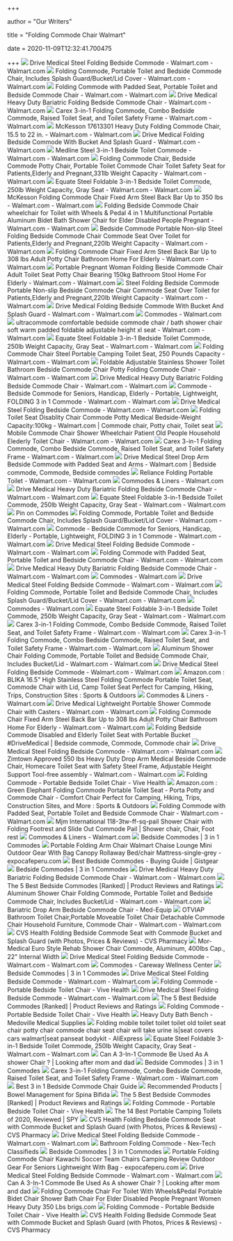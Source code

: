 +++
        
author = "Our Writers"
        
title = "Folding Commode Chair Walmart"
        
date = 2020-11-09T12:32:41.700475
        
+++
[ ![](https://i5.walmartimages.com/asr/84cd6401-6d51-472f-8da8-ee6f5295eb04_1.501d26704d199e161acb6044c3f087d3.jpeg)](https://i5.walmartimages.com/asr/84cd6401-6d51-472f-8da8-ee6f5295eb04_1.501d26704d199e161acb6044c3f087d3.jpeg) Drive Medical Steel Folding Bedside Commode - Walmart.com - Walmart.com
[ ![](https://i5.walmartimages.com/asr/c4fda1e2-13ff-406a-b170-49cc3bb9c8dd_1.020cb2d12a27a0f24b858d2f43db125e.jpeg?odnWidth=612&odnHeight=612&odnBg=ffffff)](https://i5.walmartimages.com/asr/c4fda1e2-13ff-406a-b170-49cc3bb9c8dd_1.020cb2d12a27a0f24b858d2f43db125e.jpeg?odnWidth=612&odnHeight=612&odnBg=ffffff) Folding Commode, Portable Toilet and Bedside Commode Chair, Includes Splash  Guard/Bucket/Lid Cover - Walmart.com - Walmart.com
[ ![](https://i5.walmartimages.com/asr/f5c574a2-4d0a-4baf-810d-c46ee8ea72e5_1.656ec3f04502fc98231bb1e702921fac.jpeg)](https://i5.walmartimages.com/asr/f5c574a2-4d0a-4baf-810d-c46ee8ea72e5_1.656ec3f04502fc98231bb1e702921fac.jpeg) Folding Commode with Padded Seat, Portable Toilet and Bedside Commode Chair  - Walmart.com - Walmart.com
[ ![](https://i5.walmartimages.com/asr/1af94ac2-d929-47f2-8cd2-b70790adb27f_1.63c08c4907be03a8487834090f8cce2a.jpeg)](https://i5.walmartimages.com/asr/1af94ac2-d929-47f2-8cd2-b70790adb27f_1.63c08c4907be03a8487834090f8cce2a.jpeg) Drive Medical Heavy Duty Bariatric Folding Bedside Commode Chair - Walmart.com  - Walmart.com
[ ![](https://i5.walmartimages.com/asr/0c25f407-3ab7-4179-9390-94260ade9eb4_1.ff5a1117cddc77d865ce6308887c035e.jpeg)](https://i5.walmartimages.com/asr/0c25f407-3ab7-4179-9390-94260ade9eb4_1.ff5a1117cddc77d865ce6308887c035e.jpeg) Carex 3-in-1 Folding Commode, Combo Bedside Commode, Raised Toilet Seat,  and Toilet Safety Frame - Walmart.com - Walmart.com
[ ![](https://i5.walmartimages.com/asr/6c6715f7-3982-471e-b061-6dcafbb7b20d.59596907a502f91e597154e052bad02f.jpeg?odnWidth=612&odnHeight=612&odnBg=ffffff)](https://i5.walmartimages.com/asr/6c6715f7-3982-471e-b061-6dcafbb7b20d.59596907a502f91e597154e052bad02f.jpeg?odnWidth=612&odnHeight=612&odnBg=ffffff) McKesson 17613301 Heavy Duty Folding Commode Chair&#44; 15.5 to 22 in. -  Walmart.com - Walmart.com
[ ![](https://i5.walmartimages.com/asr/59eeeaf1-aa5c-4d61-b030-c921cda4d802_1.258942e18ac3624e524ba5e0ee0107c6.jpeg)](https://i5.walmartimages.com/asr/59eeeaf1-aa5c-4d61-b030-c921cda4d802_1.258942e18ac3624e524ba5e0ee0107c6.jpeg) Drive Medical Folding Bedside Commode With Bucket And Splash Guard - Walmart.com  - Walmart.com
[ ![](https://i5.walmartimages.com/asr/8efba2bb-566e-4d00-a489-b94008e2a686_1.0c98a6a11a71d46096ba2203e0731890.jpeg)](https://i5.walmartimages.com/asr/8efba2bb-566e-4d00-a489-b94008e2a686_1.0c98a6a11a71d46096ba2203e0731890.jpeg) Medline Steel 3-in-1 Bedside Toilet Commode - Walmart.com - Walmart.com
[ ![](https://i5.walmartimages.com/asr/2b04a25c-657a-487f-abf0-902b2e30c33e_1.d7a48c53551918d0e5bf1d2a8f832296.jpeg?odnWidth=612&odnHeight=612&odnBg=ffffff)](https://i5.walmartimages.com/asr/2b04a25c-657a-487f-abf0-902b2e30c33e_1.d7a48c53551918d0e5bf1d2a8f832296.jpeg?odnWidth=612&odnHeight=612&odnBg=ffffff) Folding Commode Chair, Bedside Commode Potty Chair, Portable Toilet Commode  Chair Toilet Safety Seat for Patients,Elderly and Pregnant,331lb Weight  Capacity - Walmart.com - Walmart.com
[ ![](https://i5.walmartimages.com/asr/d7f0feb5-407b-4e03-aeeb-8247435f08ed_1.36b5455f8edb02d5d88de267d54c1a9e.jpeg)](https://i5.walmartimages.com/asr/d7f0feb5-407b-4e03-aeeb-8247435f08ed_1.36b5455f8edb02d5d88de267d54c1a9e.jpeg) Equate Steel Foldable 3-in-1 Bedside Toilet Commode, 250lb Weight Capacity,  Gray Seat - Walmart.com - Walmart.com
[ ![](https://i5.walmartimages.com/asr/855c8744-a778-485d-9f51-50f7890fb11b_1.4b727efa434fb621bfc7b8407de43f76.jpeg?odnWidth=612&odnHeight=612&odnBg=ffffff)](https://i5.walmartimages.com/asr/855c8744-a778-485d-9f51-50f7890fb11b_1.4b727efa434fb621bfc7b8407de43f76.jpeg?odnWidth=612&odnHeight=612&odnBg=ffffff) McKesson Folding Commode Chair Fixed Arm Steel Back Bar Up to 350 lbs -  Walmart.com - Walmart.com
[ ![](https://i5.walmartimages.com/asr/1a12e650-efcf-4692-87b1-a8ca7c06c89b_1.af973065d08828676027f600da405a82.jpeg?odnWidth=612&odnHeight=612&odnBg=ffffff)](https://i5.walmartimages.com/asr/1a12e650-efcf-4692-87b1-a8ca7c06c89b_1.af973065d08828676027f600da405a82.jpeg?odnWidth=612&odnHeight=612&odnBg=ffffff) Folding Bedside Commode Chair wheelchair for Toilet with Wheels & Pedal 4  in 1 Multifunctional Portable Aluminum Bidet Bath Shower Chair for Elder  Disabled People Pregnant - Walmart.com - Walmart.com
[ ![](https://i5.walmartimages.com/asr/084aa0ed-eba2-4ce2-8427-866564e2a5d7_1.1f3b14f4db1e8ced117a231d83cae73e.jpeg)](https://i5.walmartimages.com/asr/084aa0ed-eba2-4ce2-8427-866564e2a5d7_1.1f3b14f4db1e8ced117a231d83cae73e.jpeg) Bedside Commode Portable Non-slip Steel Folding Bedside Commode Chair  Commode Seat Over Toilet for Patients,Elderly and Pregnant,220lb Weight  Capacity - Walmart.com - Walmart.com
[ ![](https://i5.walmartimages.com/asr/a8daf790-2492-4dca-a702-45d6c34c5553_1.6e506111b8cbaa1883c81a0ba834dea9.jpeg)](https://i5.walmartimages.com/asr/a8daf790-2492-4dca-a702-45d6c34c5553_1.6e506111b8cbaa1883c81a0ba834dea9.jpeg) Folding Commode Chair Fixed Arm Steel Back Bar Up to 308 lbs Adult Potty  Chair Bathroom Home For Elderly - Walmart.com - Walmart.com
[ ![](https://i5.walmartimages.com/asr/17b7a79b-3d64-4c9e-a223-b8dc8e9c05f2_1.dd2b7cbe4393ab60319d4b42599dbd4e.jpeg)](https://i5.walmartimages.com/asr/17b7a79b-3d64-4c9e-a223-b8dc8e9c05f2_1.dd2b7cbe4393ab60319d4b42599dbd4e.jpeg) Portable Pregnant Woman Folding Beside Commode Chair Adult Toilet Seat  Potty Chair Bearing 150kg Bathroom Stool Home For Elderly - Walmart.com -  Walmart.com
[ ![](https://i5.walmartimages.com/asr/d094f4b3-0b37-49a5-a61e-33c1c5582e15_1.c4d2c6e2e6cd1fb7be690e53b8f2a71c.jpeg)](https://i5.walmartimages.com/asr/d094f4b3-0b37-49a5-a61e-33c1c5582e15_1.c4d2c6e2e6cd1fb7be690e53b8f2a71c.jpeg) Steel Folding Bedside Commode Portable Non-slip Bedside Commode Chair  Commode Seat Over Toilet for Patients,Elderly and Pregnant,220lb Weight  Capacity - Walmart.com - Walmart.com
[ ![](https://i5.walmartimages.com/asr/4ce3e1cc-dd5d-4ece-9638-0389c1ad6528_1.90796cafd6db1df285e7ab2a22d99a2a.jpeg?odnWidth=282&odnHeight=282&odnBg=ffffff)](https://i5.walmartimages.com/asr/4ce3e1cc-dd5d-4ece-9638-0389c1ad6528_1.90796cafd6db1df285e7ab2a22d99a2a.jpeg?odnWidth=282&odnHeight=282&odnBg=ffffff) Drive Medical Folding Bedside Commode With Bucket And Splash Guard - Walmart.com  - Walmart.com
[ ![](https://i5.walmartimages.com/asr/6db9a22d-48ee-4561-ac56-84011a6d5b15_1.022442b1bdb54808be1f0b50c2c0673d.jpeg?odnHeight=450&odnWidth=450&odnBg=FFFFFF)](https://i5.walmartimages.com/asr/6db9a22d-48ee-4561-ac56-84011a6d5b15_1.022442b1bdb54808be1f0b50c2c0673d.jpeg?odnHeight=450&odnWidth=450&odnBg=FFFFFF) Commodes - Walmart.com
[ ![](https://i5.walmartimages.com/asr/6797be7b-8fad-4a12-8de4-750ed9f6bd3d.f088d2fa3fb5a0e74981ba6f8af6fb8f.jpeg?odnWidth=612&odnHeight=612&odnBg=ffffff)](https://i5.walmartimages.com/asr/6797be7b-8fad-4a12-8de4-750ed9f6bd3d.f088d2fa3fb5a0e74981ba6f8af6fb8f.jpeg?odnWidth=612&odnHeight=612&odnBg=ffffff) ultracommode comfortable bedside commode chair / bath shower chair soft  warm padded foldable adjustable height xl seat - Walmart.com - Walmart.com
[ ![](https://i5.walmartimages.com/asr/81937dff-1d51-4234-bdf3-7c38e03f19e8_1.22ac6f42918ca1d21f1840113d5ea9b8.jpeg)](https://i5.walmartimages.com/asr/81937dff-1d51-4234-bdf3-7c38e03f19e8_1.22ac6f42918ca1d21f1840113d5ea9b8.jpeg) Equate Steel Foldable 3-in-1 Bedside Toilet Commode, 250lb Weight Capacity,  Gray Seat - Walmart.com - Walmart.com
[ ![](https://i5.walmartimages.com/asr/e20e61f1-f810-44a0-8201-2a61f29fe091_1.1b075ad65b8b2f10350dfcee8db3ea0b.jpeg?odnWidth=612&odnHeight=612&odnBg=ffffff)](https://i5.walmartimages.com/asr/e20e61f1-f810-44a0-8201-2a61f29fe091_1.1b075ad65b8b2f10350dfcee8db3ea0b.jpeg?odnWidth=612&odnHeight=612&odnBg=ffffff) Folding Commode Chair Steel Portable Camping Toilet Seat, 250 Pounds  Capacity - Walmart.com - Walmart.com
[ ![](https://i5.walmartimages.com/asr/0ffcf35b-cf99-40f6-a986-2e24cf8d0f11_1.cb3a8129f5c534a7cd63e4b917e26727.jpeg)](https://i5.walmartimages.com/asr/0ffcf35b-cf99-40f6-a986-2e24cf8d0f11_1.cb3a8129f5c534a7cd63e4b917e26727.jpeg) Foldable Adjustable Stainless Shower Toilet Bathroom Bedside Commode Chair  Potty Folding Commode Chair - Walmart.com - Walmart.com
[ ![](https://i5.walmartimages.com/asr/a951d9f6-1fee-4ef8-b2bb-48bb384afe6f_1.8c0ed85bb3f276a62301f78e194662a4.jpeg)](https://i5.walmartimages.com/asr/a951d9f6-1fee-4ef8-b2bb-48bb384afe6f_1.8c0ed85bb3f276a62301f78e194662a4.jpeg) Drive Medical Heavy Duty Bariatric Folding Bedside Commode Chair - Walmart.com  - Walmart.com
[ ![](https://i5.walmartimages.com/asr/48ee5185-e6ea-4020-b509-6cb9e6438b37_1.986c3a6c55749c538ac4947d3b7371fd.jpeg?odnWidth=612&odnHeight=612&odnBg=ffffff)](https://i5.walmartimages.com/asr/48ee5185-e6ea-4020-b509-6cb9e6438b37_1.986c3a6c55749c538ac4947d3b7371fd.jpeg?odnWidth=612&odnHeight=612&odnBg=ffffff) Commode - Bedside Commode for Seniors, Handicap, Elderly - Portable,  Lightweight, FOLDING 3 in 1 Commode - Walmart.com - Walmart.com
[ ![](https://i5.walmartimages.com/asr/f67f97de-bd35-43e3-ab03-0172e5959d2c_1.acf58325a5f254a593ece2e87a1f7a0f.jpeg?odnHeight=180&odnWidth=180&odnBg=ffffff)](https://i5.walmartimages.com/asr/f67f97de-bd35-43e3-ab03-0172e5959d2c_1.acf58325a5f254a593ece2e87a1f7a0f.jpeg?odnHeight=180&odnWidth=180&odnBg=ffffff) Drive Medical Steel Folding Bedside Commode - Walmart.com - Walmart.com
[ ![](https://i.pinimg.com/474x/7a/34/ac/7a34ac196645848201d1141ab554043f.jpg)](https://i.pinimg.com/474x/7a/34/ac/7a34ac196645848201d1141ab554043f.jpg) Folding Toilet Seat Disablity Chair Commode Potty Medical Bedside-Weight  Capacity\:100kg - Walmart.com | Commode chair, Potty chair, Toilet seat
[ ![](https://i5.walmartimages.com/asr/312df81e-0c00-472c-8fa3-8b278378dc51_1.7be837dc099f88e2801ce9e3037a196c.jpeg?odnWidth=612&odnHeight=612&odnBg=ffffff)](https://i5.walmartimages.com/asr/312df81e-0c00-472c-8fa3-8b278378dc51_1.7be837dc099f88e2801ce9e3037a196c.jpeg?odnWidth=612&odnHeight=612&odnBg=ffffff) Mobile Commode Chair Shower Wheelchair Patient Old People Household  Elederly Toilet Chair - Walmart.com - Walmart.com
[ ![](https://i5.walmartimages.com/dfw/6e29e393-2c6b/k2-_301c1800-2b5a-4bad-abfa-88f4214e08a4.v1.jpg)](https://i5.walmartimages.com/dfw/6e29e393-2c6b/k2-_301c1800-2b5a-4bad-abfa-88f4214e08a4.v1.jpg) Carex 3-in-1 Folding Commode, Combo Bedside Commode, Raised Toilet Seat,  and Toilet Safety Frame - Walmart.com - Walmart.com
[ ![](https://i.pinimg.com/originals/0f/3f/ae/0f3fae8a1941af78af280e543253d3d4.jpg)](https://i.pinimg.com/originals/0f/3f/ae/0f3fae8a1941af78af280e543253d3d4.jpg) Drive Medical Steel Drop Arm Bedside Commode with Padded Seat and Arms -  Walmart.com | Bedside commode, Commode, Bedside commodes
[ ![](https://i5.walmartimages.com/asr/2a549895-a584-4cbe-9eeb-4b18b9628577_1.71ca21a4485511ec478784bb6897edfb.jpeg?odnWidth=612&odnHeight=612&odnBg=ffffff)](https://i5.walmartimages.com/asr/2a549895-a584-4cbe-9eeb-4b18b9628577_1.71ca21a4485511ec478784bb6897edfb.jpeg?odnWidth=612&odnHeight=612&odnBg=ffffff) Reliance Folding Portable Toilet - Walmart.com - Walmart.com
[ ![](https://i5.walmartimages.com/asr/d6246403-04dc-4946-bb43-698a800f856b_1.165fc653399d579e1aa32bf9bea6b6f0.jpeg?odnHeight=200&odnWidth=200&odnBg=ffffff)](https://i5.walmartimages.com/asr/d6246403-04dc-4946-bb43-698a800f856b_1.165fc653399d579e1aa32bf9bea6b6f0.jpeg?odnHeight=200&odnWidth=200&odnBg=ffffff) Commodes & Liners - Walmart.com
[ ![](https://i5.walmartimages.com/asr/40c9f14f-e201-4590-a420-307d28342a47_1.474749f6748b4fd9a1e4742427844cda.jpeg?odnWidth=282&odnHeight=282&odnBg=ffffff)](https://i5.walmartimages.com/asr/40c9f14f-e201-4590-a420-307d28342a47_1.474749f6748b4fd9a1e4742427844cda.jpeg?odnWidth=282&odnHeight=282&odnBg=ffffff) Drive Medical Heavy Duty Bariatric Folding Bedside Commode Chair - Walmart.com  - Walmart.com
[ ![](https://i5.walmartimages.com/asr/54e0696e-85a4-4f3c-ae57-0c312a5cc308_1.fe2357c4b28f2f68bfb5ce7951980d43.jpeg)](https://i5.walmartimages.com/asr/54e0696e-85a4-4f3c-ae57-0c312a5cc308_1.fe2357c4b28f2f68bfb5ce7951980d43.jpeg) Equate Steel Foldable 3-in-1 Bedside Toilet Commode, 250lb Weight Capacity,  Gray Seat - Walmart.com - Walmart.com
[ ![](https://i.pinimg.com/originals/5e/12/4f/5e124feb4c35a02c1f61d7e67902a8fb.jpg)](https://i.pinimg.com/originals/5e/12/4f/5e124feb4c35a02c1f61d7e67902a8fb.jpg) Pin on Commodes
[ ![](https://i5.walmartimages.com/asr/24fedf97-03f2-4f14-8444-33a59d0c6ae0_1.d77548cd12fc03035647e3b216c958e3.jpeg)](https://i5.walmartimages.com/asr/24fedf97-03f2-4f14-8444-33a59d0c6ae0_1.d77548cd12fc03035647e3b216c958e3.jpeg) Folding Commode, Portable Toilet and Bedside Commode Chair, Includes Splash  Guard/Bucket/Lid Cover - Walmart.com - Walmart.com
[ ![](https://i5.walmartimages.com/asr/48ee5185-e6ea-4020-b509-6cb9e6438b37_1.986c3a6c55749c538ac4947d3b7371fd.jpeg)](https://i5.walmartimages.com/asr/48ee5185-e6ea-4020-b509-6cb9e6438b37_1.986c3a6c55749c538ac4947d3b7371fd.jpeg) Commode - Bedside Commode for Seniors, Handicap, Elderly - Portable,  Lightweight, FOLDING 3 in 1 Commode - Walmart.com - Walmart.com
[ ![](https://i5.walmartimages.com/asr/5cfbe80d-241e-4e46-a850-9dc980dee93b_1.1ef74c766f73688f4826fc0927f3cee5.jpeg?odnHeight=180&odnWidth=180&odnBg=ffffff)](https://i5.walmartimages.com/asr/5cfbe80d-241e-4e46-a850-9dc980dee93b_1.1ef74c766f73688f4826fc0927f3cee5.jpeg?odnHeight=180&odnWidth=180&odnBg=ffffff) Drive Medical Steel Folding Bedside Commode - Walmart.com - Walmart.com
[ ![](https://i5.walmartimages.com/asr/433bfecd-d27c-4d4a-926e-a949d3336beb_1.3a83a21622f0ac3307394cd186a21d47.jpeg)](https://i5.walmartimages.com/asr/433bfecd-d27c-4d4a-926e-a949d3336beb_1.3a83a21622f0ac3307394cd186a21d47.jpeg) Folding Commode with Padded Seat, Portable Toilet and Bedside Commode Chair  - Walmart.com - Walmart.com
[ ![](https://i5.walmartimages.com/asr/ca87bbba-631c-40ac-97d1-b8b691292c2a_1.fa67cdedc36d85fa6c238d4815c22552.jpeg)](https://i5.walmartimages.com/asr/ca87bbba-631c-40ac-97d1-b8b691292c2a_1.fa67cdedc36d85fa6c238d4815c22552.jpeg) Drive Medical Heavy Duty Bariatric Folding Bedside Commode Chair - Walmart.com  - Walmart.com
[ ![](https://i5.walmartimages.com/asr/9a20bd65-ab73-4d10-ad9b-74e4cf426bf8_1.8653e9a1ddbf555c93b74d9591b670ab.jpeg?odnHeight=200&odnWidth=200&odnBg=ffffff)](https://i5.walmartimages.com/asr/9a20bd65-ab73-4d10-ad9b-74e4cf426bf8_1.8653e9a1ddbf555c93b74d9591b670ab.jpeg?odnHeight=200&odnWidth=200&odnBg=ffffff) Commodes - Walmart.com
[ ![](https://i5.walmartimages.com/asr/d2b530fb-9f49-4f8b-97fb-60167c58ee6d_1.b806c78a8813300088a3024220ec96e7.jpeg?odnWidth=282&odnHeight=282&odnBg=ffffff)](https://i5.walmartimages.com/asr/d2b530fb-9f49-4f8b-97fb-60167c58ee6d_1.b806c78a8813300088a3024220ec96e7.jpeg?odnWidth=282&odnHeight=282&odnBg=ffffff) Drive Medical Steel Folding Bedside Commode - Walmart.com - Walmart.com
[ ![](https://i5.walmartimages.com/asr/f03d0f79-2e42-4788-ba7d-4533d9b3d0ae_1.bda080bd7f8f8ef443b1cf8fa14a5cfc.jpeg)](https://i5.walmartimages.com/asr/f03d0f79-2e42-4788-ba7d-4533d9b3d0ae_1.bda080bd7f8f8ef443b1cf8fa14a5cfc.jpeg) Folding Commode, Portable Toilet and Bedside Commode Chair, Includes Splash  Guard/Bucket/Lid Cover - Walmart.com - Walmart.com
[ ![](https://i5.walmartimages.com/asr/3b1cd591-cda9-4f6e-80ab-6eb3b7331457_1.8374eec09e680279d67f28d247046939.jpeg?odnHeight=200&odnWidth=200&odnBg=ffffff)](https://i5.walmartimages.com/asr/3b1cd591-cda9-4f6e-80ab-6eb3b7331457_1.8374eec09e680279d67f28d247046939.jpeg?odnHeight=200&odnWidth=200&odnBg=ffffff) Commodes - Walmart.com
[ ![](https://i5.walmartimages.com/asr/4787e98b-60e3-4a1d-a461-cda9e173568c_2.e1116e5480798499c4eeb2c5912180a5.jpeg)](https://i5.walmartimages.com/asr/4787e98b-60e3-4a1d-a461-cda9e173568c_2.e1116e5480798499c4eeb2c5912180a5.jpeg) Equate Steel Foldable 3-in-1 Bedside Toilet Commode, 250lb Weight Capacity,  Gray Seat - Walmart.com - Walmart.com
[ ![](https://i5.walmartimages.com/asr/d78bd5fc-6e0d-49ef-897a-3d66479db5f3_1.bd25f022c251ba3edeba48e38bf829d4.jpeg)](https://i5.walmartimages.com/asr/d78bd5fc-6e0d-49ef-897a-3d66479db5f3_1.bd25f022c251ba3edeba48e38bf829d4.jpeg) Carex 3-in-1 Folding Commode, Combo Bedside Commode, Raised Toilet Seat,  and Toilet Safety Frame - Walmart.com - Walmart.com
[ ![](https://i5.walmartimages.com/asr/ab41997f-d7a6-401d-8ab9-d987630d64f4_1.a3abd9f785e257f6ee84dc563301c0f2.jpeg)](https://i5.walmartimages.com/asr/ab41997f-d7a6-401d-8ab9-d987630d64f4_1.a3abd9f785e257f6ee84dc563301c0f2.jpeg) Carex 3-in-1 Folding Commode, Combo Bedside Commode, Raised Toilet Seat,  and Toilet Safety Frame - Walmart.com - Walmart.com
[ ![](https://i5.walmartimages.com/asr/70700559-8d40-4e9f-8b59-2e2f9355f11b.d0548787c68966de5e9e752e32de62b9.jpeg)](https://i5.walmartimages.com/asr/70700559-8d40-4e9f-8b59-2e2f9355f11b.d0548787c68966de5e9e752e32de62b9.jpeg) Aluminum Shower Chair Folding Commode, Portable Toilet and Bedside Commode  Chair, Includes Bucket/Lid - Walmart.com - Walmart.com
[ ![](https://i5.walmartimages.com/dfw/6e29e393-d41f/k2-_a7db244d-3509-43f4-854f-8799147f364e.v1.jpg)](https://i5.walmartimages.com/dfw/6e29e393-d41f/k2-_a7db244d-3509-43f4-854f-8799147f364e.v1.jpg) Drive Medical Steel Folding Bedside Commode - Walmart.com - Walmart.com
[ ![](https://images-na.ssl-images-amazon.com/images/I/61eZKDp9UiL._AC_SL1500_.jpg)](https://images-na.ssl-images-amazon.com/images/I/61eZKDp9UiL._AC_SL1500_.jpg) Amazon.com : BLIKA 16.5" High Stainless Steel Folding Commode Portable Toilet  Seat, Commode Chair with Lid, Camp Toilet Seat Perfect for Camping, Hiking,  Trips, Construction Sites : Sports & Outdoors
[ ![](https://i5.walmartimages.com/asr/f8778426-18b3-4ad1-a73a-181261e29822_1.f1d7a5c600575ded7f4d9ff1b6a2886f.jpeg?odnHeight=200&odnWidth=200&odnBg=ffffff)](https://i5.walmartimages.com/asr/f8778426-18b3-4ad1-a73a-181261e29822_1.f1d7a5c600575ded7f4d9ff1b6a2886f.jpeg?odnHeight=200&odnWidth=200&odnBg=ffffff) Commodes & Liners - Walmart.com
[ ![](https://i5.walmartimages.com/asr/554c04e8-1fad-4803-acbf-8db2e85aa43b_1.fed999d97360c9ff50b2e79629a16d06.jpeg)](https://i5.walmartimages.com/asr/554c04e8-1fad-4803-acbf-8db2e85aa43b_1.fed999d97360c9ff50b2e79629a16d06.jpeg) Drive Medical Lightweight Portable Shower Commode Chair with Casters -  Walmart.com - Walmart.com
[ ![](https://i5.walmartimages.com/asr/65ebb306-b97f-42a9-988a-08d277ee4d30_1.41fb4c94b119d77c16794a0bc1f36dfe.jpeg)](https://i5.walmartimages.com/asr/65ebb306-b97f-42a9-988a-08d277ee4d30_1.41fb4c94b119d77c16794a0bc1f36dfe.jpeg) Folding Commode Chair Fixed Arm Steel Back Bar Up to 308 lbs Adult Potty  Chair Bathroom Home For Elderly - Walmart.com - Walmart.com
[ ![](https://i.pinimg.com/originals/06/a7/08/06a7083c7a1c1c1067715788ca4938ea.jpg)](https://i.pinimg.com/originals/06/a7/08/06a7083c7a1c1c1067715788ca4938ea.jpg) Folding Bedside Commode Disabled and Elderly Toilet Seat with Portable  Bucket #DriveMedical | Bedside commode, Commode, Commode chair
[ ![](https://i5.walmartimages.com/asr/7ea9c873-624b-4a34-a793-d5f7c3d8da45_1.9d92ea42276e8f024f3660826011bbad.jpeg?odnHeight=180&amp;odnWidth=180&amp;odnBg=ffffff)](https://i5.walmartimages.com/asr/7ea9c873-624b-4a34-a793-d5f7c3d8da45_1.9d92ea42276e8f024f3660826011bbad.jpeg?odnHeight=180&amp;odnWidth=180&amp;odnBg=ffffff) Drive Medical Steel Folding Bedside Commode - Walmart.com - Walmart.com
[ ![](https://i5.walmartimages.com/asr/ffc23f89-0bf5-4f3e-8435-a2042e44cd17.1db315d35d45c36a2cde10a0d657db8b.jpeg?odnWidth=612&odnHeight=612&odnBg=ffffff)](https://i5.walmartimages.com/asr/ffc23f89-0bf5-4f3e-8435-a2042e44cd17.1db315d35d45c36a2cde10a0d657db8b.jpeg?odnWidth=612&odnHeight=612&odnBg=ffffff) Zimtown Approved 550 lbs Heavy Duty Drop Arm Medical Beside Commode Chair,  Homecare Toilet Seat with Safety Steel Frame, Adjustable Height Support  Tool-free assembly - Walmart.com - Walmart.com
[ ![](https://cdn.shopify.com/s/files/1/0763/4541/products/folding_commode_1_800x.jpg?v=1594392505)](https://cdn.shopify.com/s/files/1/0763/4541/products/folding_commode_1_800x.jpg?v=1594392505) Folding Commode - Portable Bedside Toilet Chair - Vive Health
[ ![](https://images-na.ssl-images-amazon.com/images/I/81soB0zKNLL._AC_SX679_.jpg)](https://images-na.ssl-images-amazon.com/images/I/81soB0zKNLL._AC_SX679_.jpg) Amazon.com : Green Elephant Folding Commode Portable Toilet Seat - Porta  Potty and Commode Chair - Comfort Chair Perfect for Camping, Hiking, Trips,  Construction Sites, and More : Sports & Outdoors
[ ![](https://i5.walmartimages.com/asr/5eee5ec9-f521-4950-8174-f255d2ab8fb7_1.53f7155ee18cd05d42db0da6128c3034.jpeg)](https://i5.walmartimages.com/asr/5eee5ec9-f521-4950-8174-f255d2ab8fb7_1.53f7155ee18cd05d42db0da6128c3034.jpeg) Folding Commode with Padded Seat, Portable Toilet and Bedside Commode Chair  - Walmart.com - Walmart.com
[ ![](https://i.pinimg.com/474x/d7/31/6f/d7316f56d90edea2f21a465c76cd48a7.jpg)](https://i.pinimg.com/474x/d7/31/6f/d7316f56d90edea2f21a465c76cd48a7.jpg) Mjm International 118-3tw-ff-sq-pail Shower Chair with Folding Footrest and  Slide Out Commode Pail | Shower chair, Chair, Foot rest
[ ![](https://i5.walmartimages.com/asr/f6de4f1e-2561-4e28-bd93-4bfeb8a2b293.d7433b29b5779fe2eaf50130efb361d4.jpeg?odnHeight=200&odnWidth=200&odnBg=ffffff)](https://i5.walmartimages.com/asr/f6de4f1e-2561-4e28-bd93-4bfeb8a2b293.d7433b29b5779fe2eaf50130efb361d4.jpeg?odnHeight=200&odnWidth=200&odnBg=ffffff) Commodes & Liners - Walmart.com
[ ![](https://cdn11.bigcommerce.com/s-xav554o/images/stencil/500x565/products/462/1417/M450squareseat__96616.1424164407.jpg?c=2)](https://cdn11.bigcommerce.com/s-xav554o/images/stencil/500x565/products/462/1417/M450squareseat__96616.1424164407.jpg?c=2) Bedside Commodes | 3 in 1 Commodes
[ ![](https://www.expocafeperu.com/w/2020/03/portable-folding-chair-walmart-portable-folding-commode-chair-portable-folding-picnic-chair-portable-folding-boat-chair-712x712.jpg)](https://www.expocafeperu.com/w/2020/03/portable-folding-chair-walmart-portable-folding-commode-chair-portable-folding-picnic-chair-portable-folding-boat-chair-712x712.jpg) Portable Folding Arm Chair Walmart Chaise Lounge Mini Outdoor Gear With Bag  Canopy Rollaway Bed/chair Mattress-single-grey - expocafeperu.com
[ ![](https://m.media-amazon.com/images/I/31l-HG9wafL.jpg)](https://m.media-amazon.com/images/I/31l-HG9wafL.jpg) Best Bedside Commodes - Buying Guide | Gistgear
[ ![](https://cdn11.bigcommerce.com/s-xav554o/images/stencil/500x565/products/1566/12035/7947KD-1_BSeat_Arms_Com_001__12601.1578696113.jpg?c=2)](https://cdn11.bigcommerce.com/s-xav554o/images/stencil/500x565/products/1566/12035/7947KD-1_BSeat_Arms_Com_001__12601.1578696113.jpg?c=2) Bedside Commodes | 3 in 1 Commodes
[ ![](https://i5.walmartimages.com/asr/ee13c537-7e23-45c9-b637-3a70f89c2e79_1.47a7f2bce2c00819e6f2cd92ba1bedce.jpeg?odnHeight=180&amp;odnWidth=180&amp;odnBg=ffffff)](https://i5.walmartimages.com/asr/ee13c537-7e23-45c9-b637-3a70f89c2e79_1.47a7f2bce2c00819e6f2cd92ba1bedce.jpeg?odnHeight=180&amp;odnWidth=180&amp;odnBg=ffffff) Drive Medical Heavy Duty Bariatric Folding Bedside Commode Chair - Walmart.com  - Walmart.com
[ ![](https://www.top5reviewed.com/wp-content/uploads/2015/12/31yCL2BOACcL.jpg)](https://www.top5reviewed.com/wp-content/uploads/2015/12/31yCL2BOACcL.jpg) The 5 Best Bedside Commodes [Ranked] | Product Reviews and Ratings
[ ![](https://i5.walmartimages.com/asr/6d95c751-40ba-4f72-bdb5-e18be22ab80e.d895c5163adecbd0d7d9cf8782985c58.jpeg)](https://i5.walmartimages.com/asr/6d95c751-40ba-4f72-bdb5-e18be22ab80e.d895c5163adecbd0d7d9cf8782985c58.jpeg) Aluminum Shower Chair Folding Commode, Portable Toilet and Bedside Commode  Chair, Includes Bucket/Lid - Walmart.com - Walmart.com
[ ![](https://medequipme.com/wp-content/uploads/2018/11/11135-1-4.jpg)](https://medequipme.com/wp-content/uploads/2018/11/11135-1-4.jpg) Bariatric Drop Arm Bedside Commode Chair - Med-Equip
[ ![](https://i5.walmartimages.com/asr/9e7a3c8f-f217-4c75-bd90-3d7ace96e301_1.fca2a91680fe9f57cfb040336e01610a.jpeg)](https://i5.walmartimages.com/asr/9e7a3c8f-f217-4c75-bd90-3d7ace96e301_1.fca2a91680fe9f57cfb040336e01610a.jpeg) OTVIAP Bathroom Toilet Chair,Portable Moveable Toilet Chair Detachable Commode  Chair Household Furniture, Commode Chair - Walmart.com - Walmart.com
[ ![](https://www.cvs.com/bizcontent/merchandising/productimages/large/50428271179.jpg)](https://www.cvs.com/bizcontent/merchandising/productimages/large/50428271179.jpg) CVS Health Folding Bedside Commode Seat with Commode Bucket and Splash  Guard (with Photos, Prices & Reviews) - CVS Pharmacy
[ ![](https://s.yimg.com/aah/medicalproductsdirect/mor-medical-euro-style-rehab-shower-chair-commode-aluminum-400lbs-cap-22-internal-width-4.png)](https://s.yimg.com/aah/medicalproductsdirect/mor-medical-euro-style-rehab-shower-chair-commode-aluminum-400lbs-cap-22-internal-width-4.png) Mor-Medical Euro Style Rehab Shower Chair Commode, Aluminum, 400lbs Cap.,  22" Internal Width
[ ![](https://i5.walmartimages.com/asr/d915eca2-e77e-4f2a-8f4a-1a8bd01f582b_1.136287a8eadabe7dc3e82edbe1dc1a54.jpeg?odnHeight=180&odnWidth=180&odnBg=ffffff)](https://i5.walmartimages.com/asr/d915eca2-e77e-4f2a-8f4a-1a8bd01f582b_1.136287a8eadabe7dc3e82edbe1dc1a54.jpeg?odnHeight=180&odnWidth=180&odnBg=ffffff) Drive Medical Steel Folding Bedside Commode - Walmart.com - Walmart.com
[ ![](https://carewaywellness.com/wp-content/uploads/2014/09/PF04643_PRI01.jpg)](https://carewaywellness.com/wp-content/uploads/2014/09/PF04643_PRI01.jpg) Commodes - Careway Wellness Center
[ ![](https://cdn11.bigcommerce.com/s-xav554o/images/stencil/500x565/products/1568/12063/B3500F__29499.1579137174.jpg?c=2)](https://cdn11.bigcommerce.com/s-xav554o/images/stencil/500x565/products/1568/12063/B3500F__29499.1579137174.jpg?c=2) Bedside Commodes | 3 in 1 Commodes
[ ![](https://i5.walmartimages.com/dfw/6e29e393-f8ff/k2-_e123346b-0028-49f3-9ae5-946a3db1371e.v1.jpg)](https://i5.walmartimages.com/dfw/6e29e393-f8ff/k2-_e123346b-0028-49f3-9ae5-946a3db1371e.v1.jpg) Drive Medical Steel Folding Bedside Commode - Walmart.com - Walmart.com
[ ![](https://cdn.shopify.com/s/files/1/0763/4541/products/Folding_Commode_Features_800x.jpg?v=1594392936)](https://cdn.shopify.com/s/files/1/0763/4541/products/Folding_Commode_Features_800x.jpg?v=1594392936) Folding Commode - Portable Bedside Toilet Chair - Vive Health
[ ![](https://i5.walmartimages.com/asr/d28a3aea-a3ca-4b95-ab4c-b38ec69d6330_1.e6072c7faabbd0170d6bb7a33655e409.jpeg)](https://i5.walmartimages.com/asr/d28a3aea-a3ca-4b95-ab4c-b38ec69d6330_1.e6072c7faabbd0170d6bb7a33655e409.jpeg) Drive Medical Steel Folding Bedside Commode - Walmart.com - Walmart.com
[ ![](https://www.top5reviewed.com/wp-content/uploads/2015/12/4120iw0ijcL.jpg)](https://www.top5reviewed.com/wp-content/uploads/2015/12/4120iw0ijcL.jpg) The 5 Best Bedside Commodes [Ranked] | Product Reviews and Ratings
[ ![](https://cdn.shopify.com/s/files/1/0763/4541/products/6_Quart_Pail_800x.jpg?v=1594392936)](https://cdn.shopify.com/s/files/1/0763/4541/products/6_Quart_Pail_800x.jpg?v=1594392936) Folding Commode - Portable Bedside Toilet Chair - Vive Health
[ ![](https://medoville.com/wp-content/uploads/2017/06/12021-4.jpg)](https://medoville.com/wp-content/uploads/2017/06/12021-4.jpg) Heavy Duty Bath Bench - Medoville Medical Supplies
[ ![](https://ae01.alicdn.com/kf/HTB1bc8bKFXXXXanXVXXq6xXFXXXd/Folding-mobile-toilet-toilet-toilet-old-toilet-seat-chair-potty-chair-commode-chair-seat-chair-will.jpg_Q90.jpg_.webp)](https://ae01.alicdn.com/kf/HTB1bc8bKFXXXXanXVXXq6xXFXXXd/Folding-mobile-toilet-toilet-toilet-old-toilet-seat-chair-potty-chair-commode-chair-seat-chair-will.jpg_Q90.jpg_.webp) Folding mobile toilet toilet toilet old toilet seat chair potty chair  commode chair seat chair will take urine is|seat covers cars walmart|seat  panseat bodykit - AliExpress
[ ![](https://i5.walmartimages.com/asr/19151c30-c2ce-4f93-bb30-03f2b4c31d5a_3.c38462a622191156b632ddc838678b30.jpeg)](https://i5.walmartimages.com/asr/19151c30-c2ce-4f93-bb30-03f2b4c31d5a_3.c38462a622191156b632ddc838678b30.jpeg) Equate Steel Foldable 3-in-1 Bedside Toilet Commode, 250lb Weight Capacity,  Gray Seat - Walmart.com - Walmart.com
[ ![](https://lookingaftermomanddad.com/wp-content/uploads/2020/04/static-shower-chair-commode.png)](https://lookingaftermomanddad.com/wp-content/uploads/2020/04/static-shower-chair-commode.png) Can A 3-In-1 Commode Be Used As A shower Chair ? | Looking after mom and dad
[ ![](https://cdn11.bigcommerce.com/s-xav554o/images/stencil/500x565/products/530/4511/8582__42461.1443559888.jpg?c=2)](https://cdn11.bigcommerce.com/s-xav554o/images/stencil/500x565/products/530/4511/8582__42461.1443559888.jpg?c=2) Bedside Commodes | 3 in 1 Commodes
[ ![](https://i5.walmartimages.com/asr/56ed2767-7b39-4637-978b-a7dcc0db84c6_1.d07921d54f797ce19b3787a6f340e993.jpeg?odnWidth=282&odnHeight=282&odnBg=ffffff)](https://i5.walmartimages.com/asr/56ed2767-7b39-4637-978b-a7dcc0db84c6_1.d07921d54f797ce19b3787a6f340e993.jpeg?odnWidth=282&odnHeight=282&odnBg=ffffff) Carex 3-in-1 Folding Commode, Combo Bedside Commode, Raised Toilet Seat,  and Toilet Safety Frame - Walmart.com - Walmart.com
[ ![](http://www.bestshowerchairs.com/wp-content/uploads/2017/07/bedside-commode.jpg)](http://www.bestshowerchairs.com/wp-content/uploads/2017/07/bedside-commode.jpg) Best 3 in 1 Bedside Commode Chair Guide
[ ![](https://spinabifidabowelmanagement.files.wordpress.com/2016/05/rifton-hts-adaptive-toileting-equipment-slider-2.jpg)](https://spinabifidabowelmanagement.files.wordpress.com/2016/05/rifton-hts-adaptive-toileting-equipment-slider-2.jpg) Recommended Products | Bowel Management for Spina Bifida
[ ![](https://i.ytimg.com/vi/KUNNJ7_ULPU/maxresdefault.jpg)](https://i.ytimg.com/vi/KUNNJ7_ULPU/maxresdefault.jpg) The 5 Best Bedside Commodes [Ranked] | Product Reviews and Ratings
[ ![](https://cdn.shopify.com/s/files/1/0763/4541/products/Durable_Steel_Frame_800x.jpg?v=1594392505)](https://cdn.shopify.com/s/files/1/0763/4541/products/Durable_Steel_Frame_800x.jpg?v=1594392505) Folding Commode - Portable Bedside Toilet Chair - Vive Health
[ ![](https://spy.com/wp-content/uploads/2019/09/toilet-indooroutdoor-walmart.jpeg?w=258)](https://spy.com/wp-content/uploads/2019/09/toilet-indooroutdoor-walmart.jpeg?w=258) The 14 Best Portable Camping Toilets of 2020, Reviewed | SPY
[ ![](https://www.cvs.com/bizcontent/merchandising/productimages/large/50428271179_3.jpg)](https://www.cvs.com/bizcontent/merchandising/productimages/large/50428271179_3.jpg) CVS Health Folding Bedside Commode Seat with Commode Bucket and Splash  Guard (with Photos, Prices & Reviews) - CVS Pharmacy
[ ![](https://i5.walmartimages.com/asr/7c831eb3-c9a4-4a7d-b6f8-08fd0021906c_1.0230834deb1de4ae21bb573d8a75339a.jpeg?odnWidth=282&odnHeight=282&odnBg=ffffff)](https://i5.walmartimages.com/asr/7c831eb3-c9a4-4a7d-b6f8-08fd0021906c_1.0230834deb1de4ae21bb573d8a75339a.jpeg?odnWidth=282&odnHeight=282&odnBg=ffffff) Drive Medical Steel Folding Bedside Commode - Walmart.com - Walmart.com
[ ![](https://media.nextechclassifieds.com/img/listings/rk/rkwolters/listing_pic_1792890_1596231349.jpeg)](https://media.nextechclassifieds.com/img/listings/rk/rkwolters/listing_pic_1792890_1596231349.jpeg) Bathroom Folding Commode - Nex-Tech Classifieds
[ ![](https://cdn11.bigcommerce.com/s-xav554o/images/stencil/500x565/products/170/10103/BSB31C_PB_Commode_Prod01__18196.1539872948.jpg?c=2)](https://cdn11.bigcommerce.com/s-xav554o/images/stencil/500x565/products/170/10103/BSB31C_PB_Commode_Prod01__18196.1539872948.jpg?c=2) Bedside Commodes | 3 in 1 Commodes
[ ![](https://www.expocafeperu.com/w/2020/03/portable-folding-commode-chair-kawachi-folding-portable-chair-portable-folding-soccer-team-chairs-portable-folding-camping-chair-review-1092x1092.jpg)](https://www.expocafeperu.com/w/2020/03/portable-folding-commode-chair-kawachi-folding-portable-chair-portable-folding-soccer-team-chairs-portable-folding-camping-chair-review-1092x1092.jpg) Portable Folding Commode Chair Kawachi Soccer Team Chairs Camping Review  Outdoor Gear For Seniors Lightweight With Bag - expocafeperu.com
[ ![](https://i5.walmartimages.com/asr/184904bb-939c-4c2a-a718-9b80f39cee13.5985e1e267cab0c02d35b89a66dfdd00.jpeg?odnWidth=282&odnHeight=282&odnBg=ffffff)](https://i5.walmartimages.com/asr/184904bb-939c-4c2a-a718-9b80f39cee13.5985e1e267cab0c02d35b89a66dfdd00.jpeg?odnWidth=282&odnHeight=282&odnBg=ffffff) Drive Medical Steel Folding Bedside Commode - Walmart.com - Walmart.com
[ ![](https://lookingaftermomanddad.com/wp-content/uploads/2020/09/attendant-shower-transport-chair-with-medium-sized-rear-2.png)](https://lookingaftermomanddad.com/wp-content/uploads/2020/09/attendant-shower-transport-chair-with-medium-sized-rear-2.png) Can A 3-In-1 Commode Be Used As A shower Chair ? | Looking after mom and dad
[ ![](https://images.prod.meredith.com/product/de6c1c28b31b0afc80c3ba407d8eee15/1558501700536/l/4-in-1-multifunctional-aluminum-bath-chair-elder-elderly-disabled-people-pregnant-women-commode-chair-bath-chair-light-blue)](https://images.prod.meredith.com/product/de6c1c28b31b0afc80c3ba407d8eee15/1558501700536/l/4-in-1-multifunctional-aluminum-bath-chair-elder-elderly-disabled-people-pregnant-women-commode-chair-bath-chair-light-blue) Folding Commode Chair For Toilet With Wheels&Pedal Portable Bidet Chair  Shower Bath Chair For Elder Disabled People Pregnant Women Heavy Duty 350  Lbs brigs.com
[ ![](https://cdn.shopify.com/s/files/1/0763/4541/products/Easy_Access_800x.jpg?v=1594392505)](https://cdn.shopify.com/s/files/1/0763/4541/products/Easy_Access_800x.jpg?v=1594392505) Folding Commode - Portable Bedside Toilet Chair - Vive Health
[ ![](https://www.cvs.com/bizcontent/merchandising/productimages/large/50428271179_2.jpg)](https://www.cvs.com/bizcontent/merchandising/productimages/large/50428271179_2.jpg) CVS Health Folding Bedside Commode Seat with Commode Bucket and Splash  Guard (with Photos, Prices & Reviews) - CVS Pharmacy
